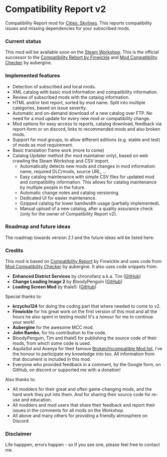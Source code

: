 # Compatibility Report v2

Compatibility Report mod for [Cities: Skylines](https://steamcommunity.com/app/255710/workshop/). This reports compatibility issues and missing dependencies for your subscribed mods.

### Current status
This mod will be available soon on the [Steam Workshop](https://steamcommunity.com/sharedfiles/filedetails/?id=). This is the official successor to the [Compatibility Rebort by Finwickle](https://github.com/Finwickle/CompatibilityReport) and [Mod Compatibility Checker](https://github.com/CitiesSkylinesMods/AutoRepair) by aubergine.


### Implemented features
* Detection of subscribed and local mods.
* XML catalog with basic mod information and compatibility information.
* Review of subscribed mods with the catalog information.
* HTML and/or text report, sorted by mod name. Split into multiple categories, based on issue severity.
* Automatic and on-demand download of a new catalog over FTP. No need for a mod update for every new mod or compatibility change.
* Mod options for easy access to reports, catalog download, feedback via report-form or on discord, links to recommended mods and also broken mods.
* Support for mod groups, to allow different editions (e.g. stable and test) of mods as mod requirement.
* Basic translation frame work (more to come)
* Catalog Updater method (for mod maintainer only), based on web crawling the Steam Workshop and CSV import.
  * Automatically detects new mods and changes in mod information: name, required DLC/mods, source URL, ...
  * Easy catalog maintenance with simple CSV files for updated mod and compatibility information. This allows for catalog maintenance by multiple people in the future.
  * Automatic change notes and catalog versioning.
  * Dedicated UI for easier maintenance.
  * Gzipped catalog for lower bandwidth usage (partially implemented).
  * Manual upload of a new catalog, after a quality assurance check (only for the owner of Compatibility Report v2).


### Roadmap and future ideas
The roadmap towards version 2.1 and the future ideas will be listed here:


### Credits
This mod is based on [Compatibility Report](https://github.com/Finwickle/CompatibilityReport) by Finwickle and uses code from [Mod Compatibility Checker](https://github.com/CitiesSkylinesMods/AutoRepair) by aubergine. It also uses code snippets from:
* **Enhanced District Services** by chronofanz a.k.a. Tim ([GitHub](https://github.com/chronofanz/EnhancedDistrictServices))
* **Change Loading Image 2** by BloodyPenguin ([GitHub](https://github.com/bloodypenguin/ChangeLoadingImage)) 
* **Loading Screen Mod** by thale5: ([GitHub](https://github.com/thale5/LSM))

Special thanks to:
* **krzychu124** for doing the coding part that where needed to come to v2.
* **Finwickle** for his great work on the first version of this mod and all the hours he also spent in testing mods! It's a honour for me to continue your work!
* **Aubergine** for the awesome MCC mod.
* **John Rambo**, for his contribution to the code.
* BloodyPenguin, Tim and thale5 for publishing the source code of their mods, from which some code is used.
* AquilaSol and Avanya for their famous [Broken/Incompatible Mod list](https://pdxint.at/BrokenModCS), i've the honour to participate my knowledge into too. All information from that document is included in this mod.
* Everyone who provided feedback in a comment, by the Google form, on GitHub, on discord or supported me with a donation!

Also thanks to:
* All modders for their great and often game-changing mods, and the hard work they put into them. And for sharing their source code for re-use and education.
* All modders and mod users that share their feedback and report their issues in the comments for all mods on the Workshop.
* All above and many others for providing a friendly atmosphere on Discord.


### Disclaimer
Life happpen, errors happen - so if you see one, please feel free to contact me.
